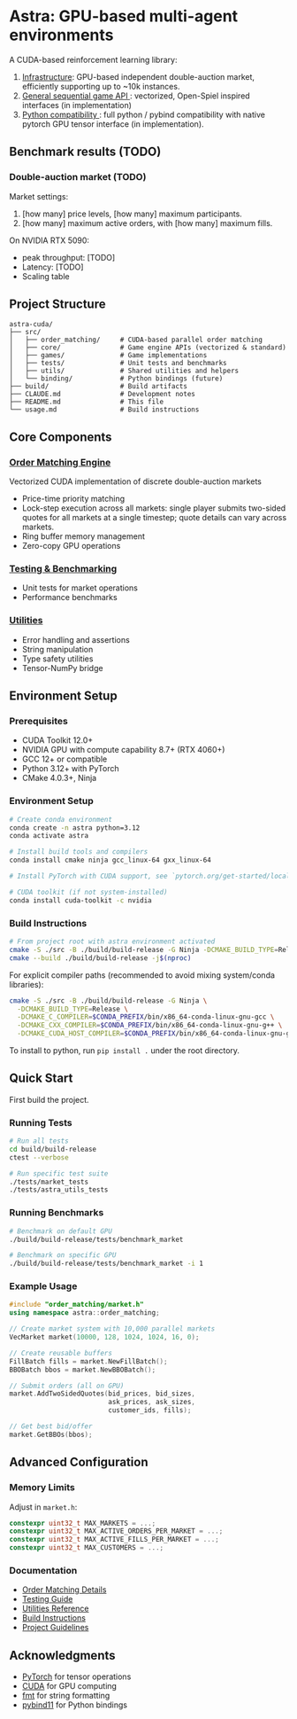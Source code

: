 # Astra: GPU-based multi-agent environments

A CUDA-based reinforcement learning library: 

1. <u>Infrastructure</u>: GPU-based independent double-auction market, efficiently supporting up to ~10k instances. 
2. <u>General sequential game API </u>: vectorized, Open-Spiel inspired interfaces (in implementation)
3. <u>Python compatibility </u>: full python / pybind compatibility with native pytorch GPU tensor interface (in implementation). 

## Benchmark results (TODO)

### Double-auction market (TODO)

Market settings:
1. [how many] price levels, [how many] maximum participants. 
2. [how many] maximum active orders, with [how many] maximum fills. 

On NVIDIA RTX 5090:
- peak throughput: [TODO]
- Latency: [TODO]
- Scaling table


## Project Structure

```
astra-cuda/
├── src/
│   ├── order_matching/     # CUDA-based parallel order matching
│   ├── core/               # Game engine APIs (vectorized & standard)
│   ├── games/              # Game implementations
│   ├── tests/              # Unit tests and benchmarks
│   ├── utils/              # Shared utilities and helpers
│   └── binding/            # Python bindings (future)
├── build/                  # Build artifacts
├── CLAUDE.md               # Development notes
├── README.md               # This file
└── usage.md                # Build instructions
```

## Core Components

### [Order Matching Engine](src/order_matching/)

Vectorized CUDA implementation of discrete double-auction markets
- Price-time priority matching
- Lock-step execution across all markets: single player submits two-sided quotes for all markets at a single timestep; quote details can vary across markets. 
- Ring buffer memory management
- Zero-copy GPU operations

### [Testing & Benchmarking](src/tests/)

- Unit tests for market operations
- Performance benchmarks

### [Utilities](src/utils/)

- Error handling and assertions
- String manipulation
- Type safety utilities
- Tensor-NumPy bridge

## Environment Setup

### Prerequisites

- CUDA Toolkit 12.0+
- NVIDIA GPU with compute capability 8.7+ (RTX 4060+)
- GCC 12+ or compatible
- Python 3.12+ with PyTorch
- CMake 4.0.3+, Ninja

### Environment Setup

```bash
# Create conda environment
conda create -n astra python=3.12
conda activate astra

# Install build tools and compilers
conda install cmake ninja gcc_linux-64 gxx_linux-64

# Install PyTorch with CUDA support, see `pytorch.org/get-started/locally/`

# CUDA toolkit (if not system-installed)
conda install cuda-toolkit -c nvidia
``` 

### Build Instructions

```bash
# From project root with astra environment activated
cmake -S ./src -B ./build/build-release -G Ninja -DCMAKE_BUILD_TYPE=Release
cmake --build ./build/build-release -j$(nproc)
```

For explicit compiler paths (recommended to avoid mixing system/conda libraries):
```bash
cmake -S ./src -B ./build/build-release -G Ninja \
  -DCMAKE_BUILD_TYPE=Release \
  -DCMAKE_C_COMPILER=$CONDA_PREFIX/bin/x86_64-conda-linux-gnu-gcc \
  -DCMAKE_CXX_COMPILER=$CONDA_PREFIX/bin/x86_64-conda-linux-gnu-g++ \
  -DCMAKE_CUDA_HOST_COMPILER=$CONDA_PREFIX/bin/x86_64-conda-linux-gnu-g++
```

To install to python, run `pip install .` under the root directory. 

## Quick Start

First build the project. 

### Running Tests

```bash
# Run all tests
cd build/build-release
ctest --verbose

# Run specific test suite
./tests/market_tests
./tests/astra_utils_tests
```

### Running Benchmarks

```bash
# Benchmark on default GPU
./build/build-release/tests/benchmark_market

# Benchmark on specific GPU
./build/build-release/tests/benchmark_market -i 1
```

### Example Usage

```cpp
#include "order_matching/market.h"
using namespace astra::order_matching;

// Create market system with 10,000 parallel markets
VecMarket market(10000, 128, 1024, 1024, 16, 0);

// Create reusable buffers
FillBatch fills = market.NewFillBatch();
BBOBatch bbos = market.NewBBOBatch();

// Submit orders (all on GPU)
market.AddTwoSidedQuotes(bid_prices, bid_sizes, 
                         ask_prices, ask_sizes, 
                         customer_ids, fills);

// Get best bid/offer
market.GetBBOs(bbos);
```

## Advanced Configuration

### Memory Limits
Adjust in `market.h`:
```cpp
constexpr uint32_t MAX_MARKETS = ...;
constexpr uint32_t MAX_ACTIVE_ORDERS_PER_MARKET = ...;
constexpr uint32_t MAX_ACTIVE_FILLS_PER_MARKET = ...;
constexpr uint32_t MAX_CUSTOMERS = ...; 
```

### Documentation

- [Order Matching Details](src/order_matching/README.md)
- [Testing Guide](src/tests/README.md)
- [Utilities Reference](src/utils/README.md)
- [Build Instructions](usage.md)
- [Project Guidelines](CLAUDE.md)

## Acknowledgments

- [PyTorch](https://pytorch.org/) for tensor operations
- [CUDA](https://developer.nvidia.com/cuda-toolkit) for GPU computing
- [fmt](https://github.com/fmtlib/fmt) for string formatting
- [pybind11](https://github.com/pybind/pybind11) for Python bindings
